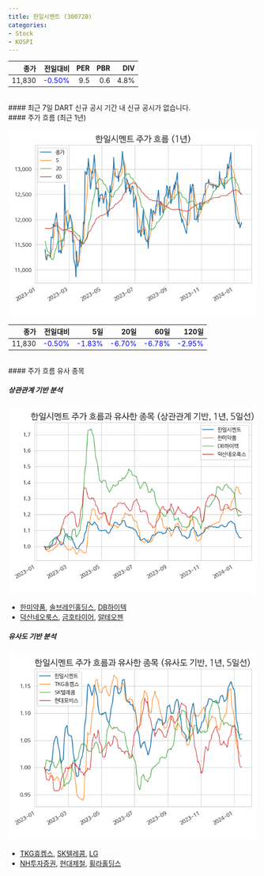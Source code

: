 ```yaml
---
title: 한일시멘트 (300720)
categories:
- Stock
- KOSPI
---
```


|종가|전일대비|PER|PBR|DIV|
|---:|-------:|--:|--:|--:|
|11,830|<span style="color: blue">-0.50%</span>|9.5|0.6|4.8%|

<!-- more -->

<br>
#### 최근 7일 DART 신규 공시
기간 내 신규 공시가 없습니다.

<br>
#### 주가 흐름 (최근 1년)

![300720](/assets/images/stock/300720.png)

|종가|전일대비|5일|20일|60일|120일|
|---:|-------:|--:|---:|---:|----:|
|11,830|<span style="color: blue">-0.50%</span>|<span style="color: blue">-1.83%</span>|<span style="color: blue">-6.70%</span>|<span style="color: blue">-6.78%</span>|<span style="color: blue">-2.95%</span>|

<br>
#### 주가 흐름 유사 종목

##### 상관관계 기반 분석

![300720](/assets/images/stock/300720_corr.png)
- [한미약품](/128940/), [솔브레인홀딩스](/036830/), [DB하이텍](/000990/)
- [덕산네오룩스](/213420/), [금호타이어](/073240/), [알테오젠](/196170/)

##### 유사도 기반 분석

![300720](/assets/images/stock/300720_sim.png)
- [TKG휴켐스](/069260/), [SK텔레콤](/017670/), [LG](/003550/)
- [NH투자증권](/005940/), [현대제철](/004020/), [휠라홀딩스](/081660/)